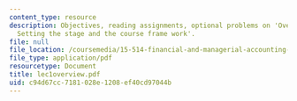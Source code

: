 ```yaml
---
content_type: resource
description: Objectives, reading assignments, optional problems on 'Overview and Introduction-
  Setting the stage and the course frame work'.
file: null
file_location: /coursemedia/15-514-financial-and-managerial-accounting-summer-2003/c94d67cc7181028e1208ef40cd97044b_lec1overview.pdf
file_type: application/pdf
resourcetype: Document
title: lec1overview.pdf
uid: c94d67cc-7181-028e-1208-ef40cd97044b
---
```


